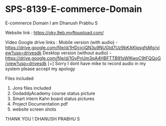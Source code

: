 # SPS-8139-E-commerce-Domain
E-commerce Domain
I am Dhanush Prabhu S

Website link :  https://oky.9eb.myftpupload.com/

Video Google drive links :
Mobile version (with audio) -       https://drive.google.com/file/d/1HDcjcjQN3u9NUGtd7Uz9bKAKIpsgfsMg/view?usp=drivesdk
Desktop version (without audio) -   https://drive.google.com/file/d/1GyPnUm3qA4HBFTTB91sWIKwoC9tFQQoG/view?usp=drivesdk
[+] Sorry I dont have mike to record audio in my system please accept my apology
   
Files included

1. Jons files included
2. GodaddyAcademy course status picture
3. Smart intern Kahn board status pictures
4. Project Documentation pdf
5. website screen shots
 
 THANK YOU !
 DHANUSH PRABHU S
 
